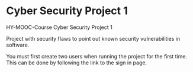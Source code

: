 # Cyber Security Project 1


HY-MOOC-Course Cyber Security Project 1

Project with security flaws to point out known security vulnerabilities in software.

You must first create two users when running the project for the first time.
This can be done by following the link to the sign in page.